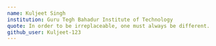 ```yaml
---
name: Kuljeet Singh
institution: Guru Tegh Bahadur Institute of Technology
quote: In order to be irreplaceable, one must always be different.
github_user: Kuljeet-123
---
```

